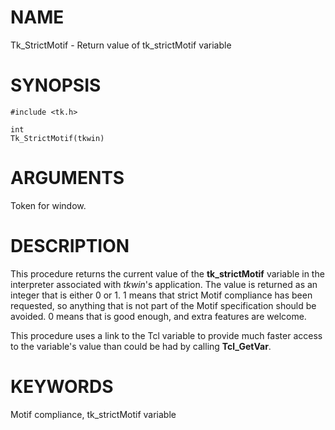 # NAME

Tk_StrictMotif - Return value of tk_strictMotif variable

# SYNOPSIS

    #include <tk.h>

    int
    Tk_StrictMotif(tkwin)

# ARGUMENTS

Token for window.

# DESCRIPTION

This procedure returns the current value of the **tk_strictMotif**
variable in the interpreter associated with *tkwin*\'s application. The
value is returned as an integer that is either 0 or 1. 1 means that
strict Motif compliance has been requested, so anything that is not part
of the Motif specification should be avoided. 0 means that is good
enough, and extra features are welcome.

This procedure uses a link to the Tcl variable to provide much faster
access to the variable\'s value than could be had by calling
**Tcl_GetVar**.

# KEYWORDS

Motif compliance, tk_strictMotif variable
